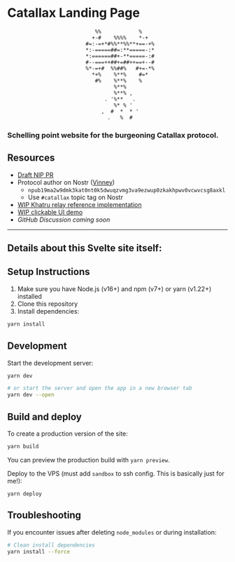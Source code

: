 # Catallax Landing Page


```unset
                            %%            %             
                           +-#    %%%%    *-+           
                         #=:-=+*#%%**%%**+==-+%         
                         *:-=====##=:**=====-:*         
                         *:======##+-**=====-:#         
                         #--===++##+=##++==+--#         
                         %*-=+#  %%##%   #+=-*%         
                           *+%    %**%    #=*           
                            #%    %**%    %             
                                  %**%                  
                                  %**% ,                
                               . '%**   .             
                                  %* % '   
                              ,  #  *  * '              
                                .   %  #              
```

### Schelling point website for the burgeoning Catallax protocol.

## Resources

- [Draft NIP PR](https://github.com/nostr-protocol/nips/pull/1714)
- Protocol author on Nostr ([Vinney](https://njump.me/npub19ma2w9dmk3kat0nt0k5dwuqzvmg3va9ezwup0zkakhpwv0vcwvcsg8axkl))
  - `npub19ma2w9dmk3kat0nt0k5dwuqzvmg3va9ezwup0zkakhpwv0vcwvcsg8axkl`
  - Use `#catallax` topic tag on Nostr
- [WIP Khatru relay reference implementation](https://github.com/vcavallo/khatru/tree/trim-kinds)
- [WIP clickable UI demo](https://github.com/vcavallo/catallax-ui)
- _GitHub Discussion coming soon_

---

## Details about this Svelte site itself:

## Setup Instructions

1. Make sure you have Node.js (v16+) and npm (v7+) or yarn (v1.22+) installed
2. Clone this repository
3. Install dependencies:

```bash
yarn install
```

## Development

Start the development server:

```bash
yarn dev

# or start the server and open the app in a new browser tab
yarn dev --open
```

## Build and deploy

To create a production version of the site:

```bash
yarn build
```

You can preview the production build with `yarn preview`.

Deploy to the VPS (must add `sandbox` to ssh config. This is basically just for me!):

`yarn deploy`

## Troubleshooting

If you encounter issues after deleting `node_modules` or during installation:

```bash
# Clean install dependencies 
yarn install --force
```
